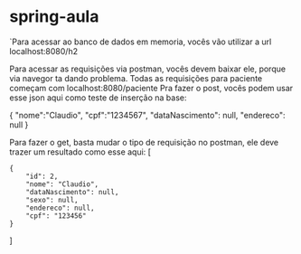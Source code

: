 # spring-aula

`Para acessar ao banco de dados em memoria, vocês vão utilizar a url localhost:8080/h2



Para acessar as requisições via postman, vocês devem baixar ele, porque via navegor ta dando problema.
Todas as requisições para paciente começam com localhost:8080/paciente
Pra fazer o post, vocês podem usar esse json aqui como teste de inserção na base:

{
        "nome":"Claudio",
        "cpf":"1234567",
        "dataNascimento": null,
        "endereco": null
    }

Para fazer o get, basta mudar o tipo de requisição no postman, ele deve trazer um resultado como esse aqui:
[
    
    {
        "id": 2,
        "nome": "Claudio",
        "dataNascimento": null,
        "sexo": null,
        "endereco": null,
        "cpf": "123456"
    }
]
